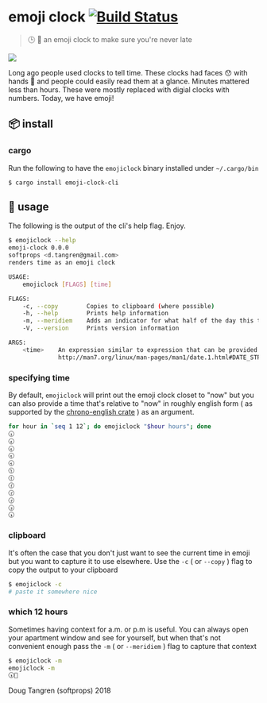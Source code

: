 # emoji clock [![Build Status](https://travis-ci.org/softprops/emoji-clock.svg?branch=master)](https://travis-ci.org/softprops/emoji-clock)

> 🕒 🐇 an emoji clock to make sure you're never late

[![](https://upload.wikimedia.org/wikipedia/commons/f/f3/De_Alice%27s_Abenteuer_im_Wunderland_Carroll_pic_02.jpg)](https://en.wikipedia.org/wiki/White_Rabbit)

Long ago people used clocks to tell time. These clocks had faces 😯 with hands 👐 and people
could easily read them at a glance. Minutes mattered less than hours. These were mostly
replaced with digial clocks with numbers. Today, we have emoji!

## 📦 install

### cargo

Run the following to have the `emojiclock` binary installed under `~/.cargo/bin`

```
$ cargo install emoji-clock-cli
```

## 🤸 usage

The following is the output of the cli's help flag. Enjoy.

```sh
$ emojiclock --help
emoji-clock 0.0.0
softprops <d.tangren@gmail.com>
renders time as an emoji clock

USAGE:
    emojiclock [FLAGS] [time]

FLAGS:
    -c, --copy        Copies to clipboard (where possible)
    -h, --help        Prints help information
    -m, --meridiem    Adds an indicator for what half of the day this time falls within (ante meridiem or post meridiem)
    -V, --version     Prints version information

ARGS:
    <time>    An expression similar to expression that can be provided to GNU date -d expr -
              http://man7.org/linux/man-pages/man1/date.1.html#DATE_STRING [default: now]
```

### specifying time

By default, `emojiclock` will print out the emoji clock closet to "now" but you can also provide
a time that's relative to "now" in roughly english form ( as supported by the [chrono-english crate](https://crates.io/crates/chrono-english) ) as an argument.

```sh
for hour in `seq 1 12`; do emojiclock "$hour hours"; done
🕡
🕢
🕣
🕣
🕣
🕦
🕧
🕜
🕝
🕞
🕟
🕠
```

### clipboard

It's often the case that you don't just want to see the current time in emoji but
you want to capture it to use elsewhere. Use the `-c` ( or `--copy` ) flag to copy the output
to your clipboard

```sh
$ emojiclock -c
# paste it somewhere nice
```

### which 12 hours

Sometimes having context for a.m. or p.m is useful. You can always open your apartment window
and see for yourself, but when that's not convenient enough pass the `-m` ( or `--meridiem` ) flag to capture that context

```sh
$ emojiclock -m
emojiclock -m
🕠🌙
```

Doug Tangren (softprops) 2018